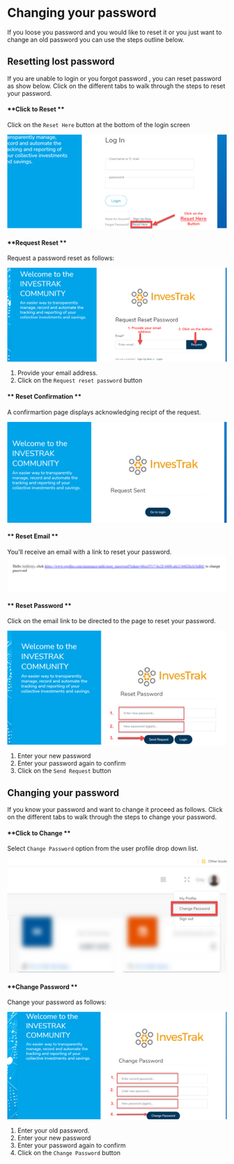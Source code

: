 # Changing your password
If you loose you password and you would like to reset it or you just want to change an old password you can use the steps outline below.

##	Resetting lost password

If you are unable to login or you forgot password , you can reset password as show below. Click on the different tabs to walk through the steps to reset your password.

<!-- tabs:start -->

#### **Click to Reset **
Click on the `Reset Here` button at the bottom of the login screen

![alt text](../images/1.3_Lost_password.png "lost password") 

#### **Request Reset **

Request a password reset as follows:

![alt text](../images/1.4_Request_reset_password.png "lost password") 

  1.	Provide your email address.  
  1.	Click on the `Request reset password` button

#### ** Reset Confirmation **
  A confirmartion page displays acknowledging recipt of the request.

  ![alt text](../images/1.5_Request_reset_sent.png "lost password") 

#### ** Reset Email **
  You’ll receive an email with a link to reset your password.
  ![alt text](../images/1.6_Request_reset_email.png "lost password") 
  
#### ** Reset Password **
Click on the email link to be directed to the page to reset your password.

![alt text](../images/1.7_Reset_password.png "lost password") 

1. Enter your new password
1. Enter your password again to confirm
1. Click on the `Send Request` button

<!-- tabs:end -->

##	Changing your password

If you know your password and want to change it proceed as follows. Click on the different tabs to walk through the steps to change your password.

<!-- tabs:start -->
#### **Click to Change **
Select `Change Password` option from the user profile drop down list.

![alt text](../images/1.8_Change_password_link.png "click change password") 

#### **Change Password **

Change your password as follows:

![alt text](../images/1.9_Change_password.png "change password page") 

1. Enter your old password.  
1. Enter your new password
1. Enter your password again to confirm
1. Click on the `Change Password` button
  
<!-- tabs:end -->